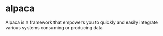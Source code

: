 # alpaca
Alpaca is a framework that empowers you to quickly and easily integrate various systems consuming or producing data
